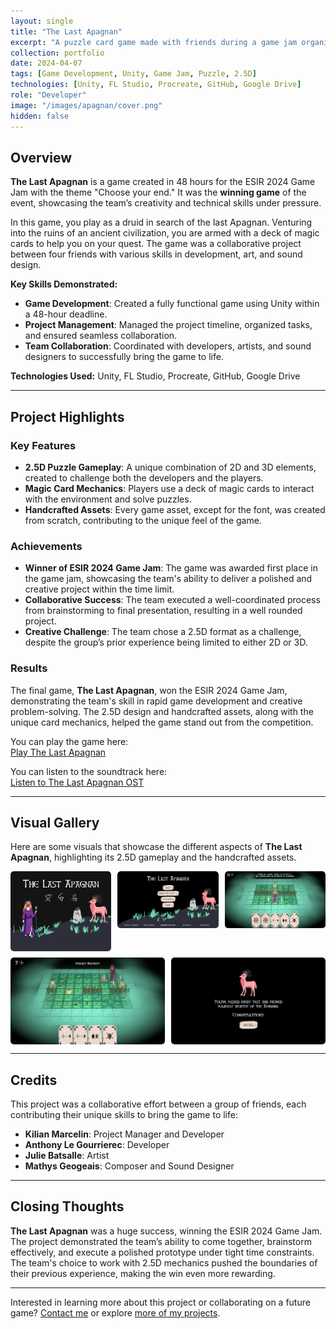 ```yaml
---
layout: single
title: "The Last Apagnan"
excerpt: "A puzzle card game made with friends during a game jam organized at our school, and the winning entry of the event!"
collection: portfolio
date: 2024-04-07
tags: [Game Development, Unity, Game Jam, Puzzle, 2.5D]
technologies: [Unity, FL Studio, Procreate, GitHub, Google Drive]
role: "Developer"
image: "/images/apagnan/cover.png"
hidden: false
---
```


## Overview

**The Last Apagnan** is a game created in 48 hours for the ESIR 2024 Game Jam with the theme "Choose your end." It was the **winning game** of the event, showcasing the team’s creativity and technical skills under pressure.

In this game, you play as a druid in search of the last Apagnan. Venturing into the ruins of an ancient civilization, you are armed with a deck of magic cards to help you on your quest. The game was a collaborative project between four friends with various skills in development, art, and sound design.

**Key Skills Demonstrated:**

- **Game Development**: Created a fully functional game using Unity within a 48-hour deadline.
- **Project Management**: Managed the project timeline, organized tasks, and ensured seamless collaboration.
- **Team Collaboration**: Coordinated with developers, artists, and sound designers to successfully bring the game to life.

**Technologies Used:** Unity, FL Studio, Procreate, GitHub, Google Drive

---

## Project Highlights

### Key Features

- **2.5D Puzzle Gameplay**: A unique combination of 2D and 3D elements, created to challenge both the developers and the players.
- **Magic Card Mechanics**: Players use a deck of magic cards to interact with the environment and solve puzzles.
- **Handcrafted Assets**: Every game asset, except for the font, was created from scratch, contributing to the unique feel of the game.

### Achievements

- **Winner of ESIR 2024 Game Jam**: The game was awarded first place in the game jam, showcasing the team's ability to deliver a polished and creative project within the time limit.
- **Collaborative Success**: The team executed a well-coordinated process from brainstorming to final presentation, resulting in a well rounded project.
- **Creative Challenge**: The team chose a 2.5D format as a challenge, despite the group’s prior experience being limited to either 2D or 3D.

### Results

The final game, **The Last Apagnan**, won the ESIR 2024 Game Jam, demonstrating the team's skill in rapid game development and creative problem-solving. The 2.5D design and handcrafted assets, along with the unique card mechanics, helped the game stand out from the competition.

You can play the game here:  
[Play The Last Apagnan](https://althior.itch.io/the-last-apagnan)

You can listen to the soundtrack here:  
[Listen to The Last Apagnan OST](https://distrokid.com/hyperfollow/grutce/the-last-apagnan-feat-antholmd-althior--jilya)

---

## Visual Gallery

Here are some visuals that showcase the different aspects of **The Last Apagnan**, highlighting its 2.5D gameplay and the handcrafted assets.

<div class="gallery">
  <a href="/images/apagnan/cover.png"><img src="/images/apagnan/cover.png" alt="Project Image 0"></a>
  <a href="/images/apagnan/title_screen.png"><img src="/images/apagnan/title_screen.png" alt="Project Image 1"></a>
  <a href="/images/apagnan/level_1.png"><img src="/images/apagnan/level_1.png" alt="Project Image 2"></a>
  <a href="/images/apagnan/level_2.png"><img src="/images/apagnan/level_2.png" alt="Project Image 3"></a>
  <a href="/images/apagnan/congrats.png"><img src="/images/apagnan/congrats.png" alt="Project Image 4"></a>
  <!-- Add more images as needed -->
</div>



---

## Credits

This project was a collaborative effort between a group of friends, each contributing their unique skills to bring the game to life:

- **Kilian Marcelin**: Project Manager and Developer
- **Anthony Le Gourrierec**: Developer
- **Julie Batsalle**: Artist
- **Mathys Geogeais**: Composer and Sound Designer

---

## Closing Thoughts

**The Last Apagnan** was a huge success, winning the ESIR 2024 Game Jam. The project demonstrated the team’s ability to come together, brainstorm effectively, and execute a polished prototype under tight time constraints. The team's choice to work with 2.5D mechanics pushed the boundaries of their previous experience, making the win even more rewarding.

---

Interested in learning more about this project or collaborating on a future game? [Contact me](/contact) or explore [more of my projects](/portfolio/).

<style>
.gallery {
  display: flex;
  flex-wrap: wrap;
  gap: 10px;
}

.gallery a {
  flex: 1 1 calc(33% - 10px);
  box-sizing: border-box;
  display: block;
  overflow: hidden;
  border-radius: 5px;
  transition: transform 0.3s ease;
}

.gallery a:hover {
  transform: scale(1.05);
}

.gallery img {
  width: 100%;
  height: auto;
  display: block;
  border-radius: 5px;
}
</style>

